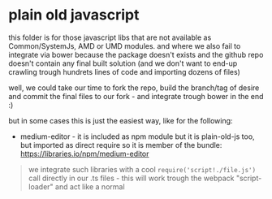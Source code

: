 # plain old javascript

this folder is for those javascript libs that are not available as Common/SystemJs, AMD or UMD modules.
and where we also fail to integrate via bower because the package doesn't exists and the github repo doesn't contain
any final built solution (and we don't want to end-up crawling trough hundrets lines of code and importing dozens of files)

well, we could take our time to fork the repo, build the branch/tag of desire and commit the final files to our fork - and
integrate trough bower in the end :)

but in some cases this is just the easiest way, like for the following:

* medium-editor - it is included as npm module but it is plain-old-js too, but imported as direct require so it is member of the bundle: https://libraries.io/npm/medium-editor

> we integrate such libraries with a cool `require('script!./file.js')` call directly in our .ts files - this will work trough
the webpack "script-loader" and act like a normal <script> tag which would be in your index.html

### thoughts

it's a good work-around but we should see it as a TODO to get rid of any libs here - rework it as a fork trough bower and
try to wrap it around an AMD module style to get a full integration into our bundle -> because all of this includes will cause
additional requests (at least it will mostly/only be in the editor case on our cloud, not in the published website)

on the other side, with http2.0, the amount of requests will become irrelevant anyways...